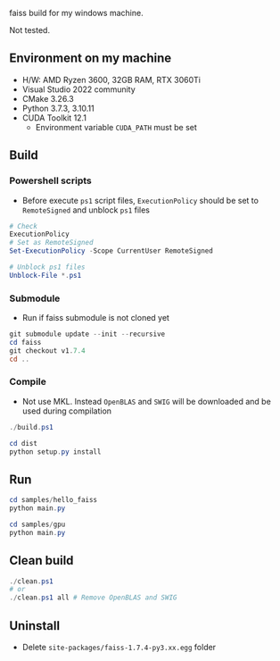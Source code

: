 faiss build for my windows machine.

Not tested.


## Environment on my machine
* H/W: AMD Ryzen 3600, 32GB RAM, RTX 3060Ti
* Visual Studio 2022 community
* CMake 3.26.3
* Python 3.7.3, 3.10.11
* CUDA Toolkit 12.1
    * Environment variable `CUDA_PATH` must be set


## Build

### Powershell scripts
* Before execute `ps1` script files, `ExecutionPolicy` should be set to `RemoteSigned` and unblock `ps1` files
```powershell
# Check
ExecutionPolicy
# Set as RemoteSigned
Set-ExecutionPolicy -Scope CurrentUser RemoteSigned

# Unblock ps1 files
Unblock-File *.ps1
```

### Submodule
* Run if faiss submodule is not cloned yet
```powershell
git submodule update --init --recursive
cd faiss
git checkout v1.7.4
cd ..
```

### Compile
* Not use MKL. Instead `OpenBLAS` and `SWIG` will be downloaded and be used during compilation
```powershell
./build.ps1

cd dist
python setup.py install
```


## Run
```powershell
cd samples/hello_faiss
python main.py

cd samples/gpu
python main.py
```


## Clean build
```powershell
./clean.ps1
# or
./clean.ps1 all # Remove OpenBLAS and SWIG
```

## Uninstall
* Delete `site-packages/faiss-1.7.4-py3.xx.egg` folder

